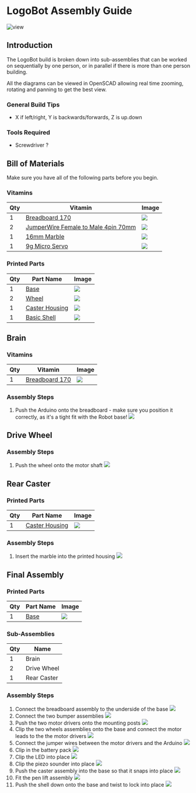 # LogoBot Assembly Guide

![view](../images/LogoBot_view.png)

## Introduction

The LogoBot build is broken down into sub-assemblies that can be worked on sequentially by one person, or in parallel if there is more than one person building.

All the diagrams can be viewed in OpenSCAD allowing real time zooming, rotating and panning to get the best view.

### General Build Tips

* X if left/right, Y is backwards/forwards, Z is up.down

### Tools Required

* Screwdriver ?

## Bill of Materials

Make sure you have all of the following parts before you begin.

### Vitamins

Qty | Vitamin | Image
--- | --- | ---
1 | [Breadboard 170]() | ![](../vitamins/images/Breadboard170_view.png) | 
2 | [JumperWire Female to Male 4pin 70mm]() | ![](../vitamins/images/JumperWireFemaletoMale4pin70mm_view.png) | 
1 | [16mm Marble]() | ![](../vitamins/images/16mmMarble_view.png) | 
1 | [9g Micro Servo]() | ![](../vitamins/images/9gMicroServo_view.png) | 

### Printed Parts

Qty | Part Name | Image
--- | --- | ---
1 | [Base](../printedparts/stl/Base.stl) | ![](../printedparts/images/Base_view.png) | 
2 | [Wheel](../printedparts/stl/Wheel.stl) | ![](../printedparts/images/Wheel_view.png) | 
1 | [Caster Housing](../printedparts/stl/CasterHousing.stl) | ![](../printedparts/images/CasterHousing_view.png) | 
1 | [Basic Shell](../printedparts/stl/BasicShell.stl) | ![](../printedparts/images/BasicShell_view.png) | 


## Brain

### Vitamins

Qty | Vitamin | Image
--- | --- | ---
1 | [Breadboard 170]() | ![](../vitamins/images/Breadboard170_view.png) | 

### Assembly Steps

1. Push the Arduino onto the breadboard - make sure you position it correctly,                  as it's a tight fit with the Robot base!
![](../assemblies/images/Brain_step1_view.png)


## Drive Wheel

### Assembly Steps

1. Push the wheel onto the motor shaft
![](../assemblies/images/DriveWheel_step1_view.png)


## Rear Caster

### Printed Parts

Qty | Part Name | Image
--- | --- | ---
1 | [Caster Housing](../printedparts/stl/CasterHousing.stl) | ![](../printedparts/images/CasterHousing_view.png) | 

### Assembly Steps

1. Insert the marble into the printed housing
![](../assemblies/images/RearCaster_step1_view.png)


## Final Assembly

### Printed Parts

Qty | Part Name | Image
--- | --- | ---
1 | [Base](../printedparts/stl/Base.stl) | ![](../printedparts/images/Base_view.png) | 

### Sub-Assemblies

Qty | Name 
--- | --- 
1 | Brain
2 | Drive Wheel
1 | Rear Caster

### Assembly Steps

1. Connect the breadboard assembly to the underside of the base
![](../assemblies/images/FinalAssembly_step1_view.png)
2. Connect the two bumper assemblies
![](../assemblies/images/FinalAssembly_step2_view.png)
3. Push the two motor drivers onto the mounting posts
![](../assemblies/images/FinalAssembly_step3_view.png)
4. Clip the two wheels assemblies onto the base and                     connect the motor leads to the the motor drivers
![](../assemblies/images/FinalAssembly_step4_view.png)
5. Connect the jumper wires between the motor drivers and the Arduino
![](../assemblies/images/FinalAssembly_step5_view.png)
6. Clip in the battery pack
![](../assemblies/images/FinalAssembly_step6_view.png)
7. Clip the LED into place
![](../assemblies/images/FinalAssembly_step7_view.png)
8. Clip the piezo sounder into place
![](../assemblies/images/FinalAssembly_step8_view.png)
9. Push the caster assembly into the base so that it snaps into place
![](../assemblies/images/FinalAssembly_step9_view.png)
10. Fit the pen lift assembly
![](../assemblies/images/FinalAssembly_step10_view.png)
11. Push the shell down onto the base and twist to lock into place
![](../assemblies/images/FinalAssembly_step11_view.png)


